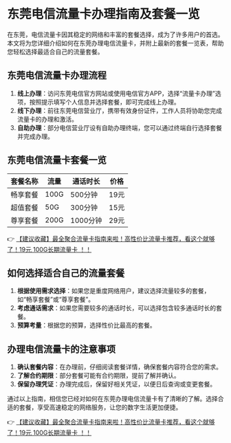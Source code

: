 # 东莞电信流量卡办理指南及套餐一览

在东莞，电信流量卡因其稳定的网络和丰富的套餐选择，成为了许多用户的首选。本文将为您详细介绍如何在东莞办理电信流量卡，并附上最新的套餐一览表，帮助您轻松选择最适合自己的流量套餐。

## 东莞电信流量卡办理流程

1. **线上办理**：访问东莞电信官方网站或使用电信官方APP，选择“流量卡办理”选项，按照提示填写个人信息并选择套餐，即可完成线上办理。
2. **线下办理**：前往东莞电信营业厅，携带有效身份证件，工作人员将协助您完成流量卡的办理和激活。
3. **自助办理**：部分电信营业厅设有自助办理终端，您可以通过终端自行选择套餐并完成办理。

## 东莞电信流量卡套餐一览

| 套餐名称 | 流量 | 通话时长 | 价格 |
| -------- | ---- | -------- | ---- |
| 畅享套餐 | 100G | 500分钟 | 19元 |
| 超值套餐 | 50G  | 300分钟 | 15元 |
| 尊享套餐 | 200G | 1000分钟 | 29元 |

👉 [【建议收藏】最全聚合流量卡指南来啦！高性价比流量卡推荐，看这个就够了！19元 100G长期流量卡 ！！](https://bit.ly/Liuliangka)

## 如何选择适合自己的流量套餐

1. **根据使用需求选择**：如果您是重度网络用户，建议选择流量较多的套餐，如“畅享套餐”或“尊享套餐”。
2. **考虑通话需求**：如果您需要较多的通话时长，可以选择包含较多通话时长的套餐。
3. **预算考量**：根据您的预算，选择性价比最高的套餐。

## 办理电信流量卡的注意事项

1. **确认套餐内容**：在办理前，仔细阅读套餐详情，确保套餐内容符合您的需求。
2. **了解合约期限**：部分套餐可能有合约期限，提前了解并确认。
3. **保留办理凭证**：办理完成后，保留好相关凭证，以便日后查询或变更套餐。

通过以上指南，相信您已经对如何在东莞办理电信流量卡有了清晰的了解。选择合适的套餐，享受高速稳定的网络服务，让您的数字生活更加便捷。

👉 [【建议收藏】最全聚合流量卡指南来啦！高性价比流量卡推荐，看这个就够了！19元 100G长期流量卡 ！！](https://bit.ly/Liuliangka)